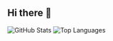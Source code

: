 ## Hi there 👋

<!--
**Mohammad-Sayyad/Mohammad-Sayyad** is a ✨ _special_ ✨ repository because its `README.md` (this file) appears on your GitHub profile.

Here are some ideas to get you started:

- 🔭 I’m currently working on ...
- 🌱 I’m currently learning ...
- 👯 I’m looking to collaborate on ...
- 🤔 I’m looking for help with ...
- 💬 Ask me about ...
- 📫 How to reach me: ...
- 😄 Pronouns: ...
- ⚡ Fun fact: ...
-->

![GitHub Stats](https://github-readme-stats.vercel.app/api?Mohammad-Sayyad=YOUR_USERNAME&show_icons=true&theme=radical)
![Top Languages](https://github-readme-stats.vercel.app/api/top-langs/?Mohammad-Sayyad=YOUR_USERNAME&layout=compact&theme=radical)


